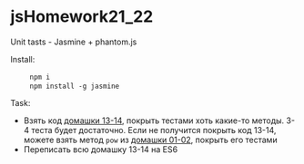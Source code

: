 # jsHomework21_22
Unit tasts - Jasmine + phantom.js
<p>Install:</p>
<pre>
	<code>npm i</code>
	<code>npm install -g jasmine</code>
</pre>

<p>Task:</p>
<ul>
<li>Взять код <a href="/goit-fe/markup_fe2o/blob/master/js_13-14">домашки 13-14</a>, покрыть тестами хоть какие-то методы. 3-4 теста будет достаточно. Если не получится покрыть код 13-14, можете взять метод <code>pow</code> из <a href="/goit-fe/markup_fe2o/blob/master/js_01-02">домашки 01-02</a>, покрыть его тестами</li>
<li>Переписать всю домашку 13-14 на ES6</li>
</ul>
